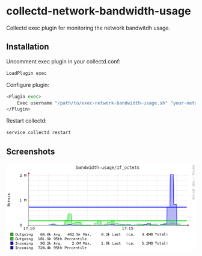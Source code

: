 collectd-network-bandwidth-usage
================================

Collectd exec plugin for monitoring the network bandwitdh usage. 

Installation
-----------

Uncomment exec plugin in your collectd.conf:
```bash
LoadPlugin exec
```

Configure plugin:
```bash
<Plugin exec>
	Exec username "/path/to/exec-network-bandwidth-usage.sh" "your-network-interface-name"
</Plugin>
```

Restart collectd:
```bash
service collectd restart
```

Screenshots
-----------
![Example graph ](https://github.com/Cosmologist/collectd-network-bandwidth-usage/blob/master/screenshots/counter.png?raw=true "Example graph")
